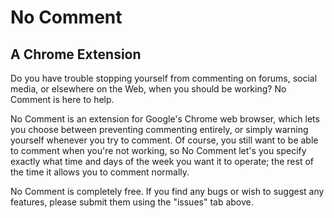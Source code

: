 # No Comment 
## A Chrome Extension
Do you have trouble stopping yourself from commenting on forums, social media, or elsewhere on the Web, when you should be working?  No Comment is here to help.

No Comment is an extension for Google's Chrome web browser, which lets you choose between preventing commenting entirely, or simply warning yourself whenever you try to comment.  Of course, you still want to be able to comment when you're not working, so No Comment let's you specify exactly what time and days of the week you want it to operate; the rest of the time it allows you to comment normally.

No Comment is completely free.  If you find any bugs or wish to suggest any features, please submit them using the "issues" tab above.
